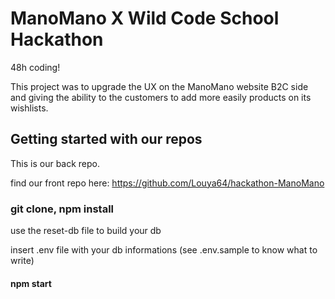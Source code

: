 # ManoMano X Wild Code School Hackathon

48h coding!

This project was to upgrade the UX on the ManoMano website B2C side and giving the ability to the customers to add more easily products on its wishlists.

## Getting started with our repos

This is our back repo.

find our front repo here: https://github.com/Louya64/hackathon-ManoMano

### git clone, npm install

use the reset-db file to build your db

insert .env file with your db informations (see .env.sample to know what to write)

#### npm start
